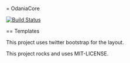 = OdaniaCore

[![Build Status](https://travis-ci.org/Odania-IT/odania-core.png?branch=master)](https://travis-ci.org/Odania-IT/odania-core)

== Templates

This project uses twitter bootstrap for the layout.

This project rocks and uses MIT-LICENSE.
